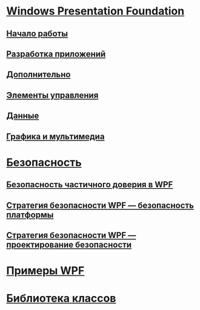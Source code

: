 # [Windows Presentation Foundation](index.md)
## [Начало работы](getting-started/)
## [Разработка приложений](app-development/)
## [Дополнительно](advanced/)
## [Элементы управления](controls/)
## [Данные](data/)
## [Графика и мультимедиа](graphics-multimedia/)
# [Безопасность](security-wpf.md)
## [Безопасность частичного доверия в WPF](wpf-partial-trust-security.md)
## [Стратегия безопасности WPF — безопасность платформы](wpf-security-strategy-platform-security.md)
## [Стратегия безопасности WPF — проектирование безопасности](wpf-security-strategy-security-engineering.md)
# [Примеры WPF](wpf-samples.md)
# [Библиотека классов](class-library-wpf.md)
